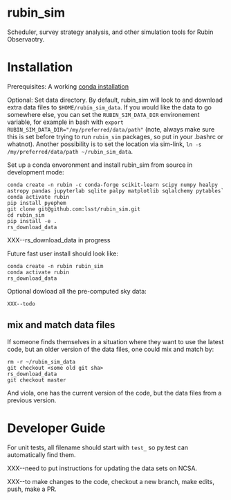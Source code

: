 # rubin_sim
Scheduler, survey strategy analysis, and other simulation tools for Rubin Observaotry.



# Installation

Prerequisites:  A working [conda installation ](https://www.anaconda.com/products/individual)

Optional: Set data directory. By default, rubin_sim will look to and download extra data files to `$HOME/rubin_sim_data`. If you would like the data to go somewhere else, you can set the `RUBIN_SIM_DATA_DIR` environement variable, for example in bash with `export RUBIN_SIM_DATA_DIR="/my/preferred/data/path"` (note, always make sure this is set before trying to run `rubin_sim` packages, so put in your .bashrc or whatnot). Another possibility is to set the location via sim-link, `ln -s /my/preferred/data/path ~/rubin_sim_data`. 


Set up a conda envoronment and install rubin_sim from source in development mode:
```
conda create -n rubin -c conda-forge scikit-learn scipy numpy healpy astropy pandas jupyterlab sqlite palpy matplotlib sqlalchemy pytables`
conda activate rubin
pip install pyephem
git clone git@github.com:lsst/rubin_sim.git
cd rubin_sim
pip install -e .
rs_download_data
```
XXX--rs_download_data in progress

Future fast user install should look like:
```
conda create -n rubin rubin_sim
conda activate rubin
rs_download_data 
```

Optional dowload all the pre-computed sky data:
```
XXX--todo
```

## mix and match data files

If someone finds themselves in a situation where they want to use the latest code, but an older version of the data files, one could mix and match by:
```
rm -r ~/rubin_sim_data
git checkout <some old git sha>
rs_download_data
git checkout master
```
And viola, one has the current version of the code, but the data files from a previous version.



# Developer Guide

For unit tests, all filename should start with `test_` so py.test can automatically find them.

XXX--need to put instructions for updating the data sets on NCSA. 

XXX--to make changes to the code, checkout a new branch, make edits, push, make a PR.
